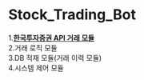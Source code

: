 # Stock_Trading_Bot 

1.<u>**한국투자증권 API 거래 모듈**</u><br>
2.거래 로직 모듈 <br>
3.DB 적재 모듈(거래 이력 모듈)<br>
4.시스템 제어 모듈<br>
